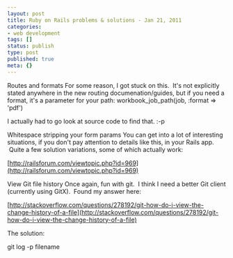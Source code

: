 ```yaml
---
layout: post
title: Ruby on Rails problems & solutions - Jan 21, 2011
categories: 
- web development
tags: []
status: publish
type: post
published: true
meta: {}
---
```


Routes and formats
For some reason, I got stuck on this.  It's not explicitly stated anywhere in the new routing documenation/guides, but if you need a format, it's a parameter for your path:
workbook_job_path(job, :format => 'pdf')


I actually had to go look at source code to find that. :-p

Whitespace stripping your form params
You can get into a lot of interesting situations, if you don't pay attention to details like this, in your Rails app.  Quite a few solution variations, some of which actually work:


[http://railsforum.com/viewtopic.php?id=969](http://railsforum.com/viewtopic.php?id=969)

View Git file history
Once again, fun with git.  I think I need a better Git client (currently using GitX).  Found my answer here:



[http://stackoverflow.com/questions/278192/git-how-do-i-view-the-change-history-of-a-file](http://stackoverflow.com/questions/278192/git-how-do-i-view-the-change-history-of-a-file)

The solution:



git log -p filename
